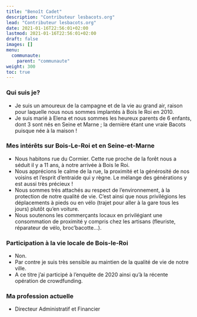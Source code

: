 ```yaml
---
title: "Benoît Cadet"
description: "Contributeur lesbacots.org"
lead: "Contributeur lesbacots.org"
date: 2021-01-16T22:56:01+02:00
lastmod: 2021-01-16T22:56:01+02:00
draft: false
images: []
menu:
  communaute:
    parent: "communaute"
weight: 300
toc: true
---
```


### Qui suis je?

- Je suis un amoureux de la campagne et de la vie au grand air, raison pour laquelle nous nous sommes implantés à Bois le Roi en 2010.
- Je suis marié à Elena et nous sommes les heureux parents de 6 enfants, dont 3 sont nés en Seine et Marne ; la dernière étant une vraie Bacots puisque née à la maison !

### Mes intérêts sur Bois-Le-Roi et en Seine-et-Marne

- Nous habitons rue du Cormier. Cette rue proche de la forêt nous a séduit il y a 11 ans, à notre arrivée à Bois le Roi.
- Nous apprécions le calme de la rue, la proximité et la générosité de nos voisins et l’esprit d’entraide qui y règne. Le mélange des générations y est aussi très précieux !
- Nous sommes très attachés au respect de l’environnement, à la protection de notre qualité de vie.  C’est ainsi que nous privilégions les déplacements à pieds ou en vélo (trajet pour aller à la gare tous les jours) plutôt qu’en voiture.
- Nous soutenons les commerçants locaux en privilégiant une consommation de proximité y compris chez les artisans (fleuriste, réparateur de vélo, broc’bacotte…).

### Participation à la vie locale de Bois-le-Roi

- Non.
- Par contre je suis très sensible au maintien de la qualité de vie de notre ville.
- A ce titre j’ai participé à l’enquête de 2020 ainsi qu’à la récente opération de crowdfunding.

### Ma profession actuelle

- Directeur Administratif et Financier
